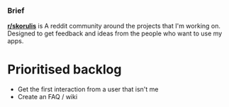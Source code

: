 ### Brief

**[r/skorulis](https://www.reddit.com/r/skorulis/)** is A reddit community around the projects that I'm working on. Designed to get feedback and ideas from the people who want to use my apps. 

# Prioritised backlog

* Get the first interaction from a user that isn't me
* Create an FAQ / wiki
